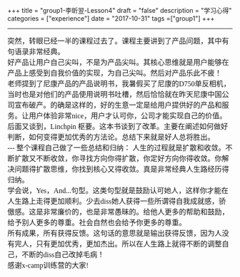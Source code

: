+++
title = "group1-李昕翌-Lesson4"
draft = "false"
description = "学习心得"
categories = ["experience"]
date = "2017-10-31"
tags =["group1"]
+++


---
<font face="微软雅黑" size="3">
突然，转眼已经一半的课程过去了。课程主要讲到了产品问题，其中有句语录非常经典。<br/>
好产品让用户自己尖叫，不是为产品尖叫。其核心思维就是用户能够在产品上感受到自我价值的实现，为自己尖叫。然后对产品乐此不疲！<br/>
老师提到了尼康产品的产品说明书，我暑假买了尼康的D750单反相机，当时也是对他们的产品使用说明书吐槽，然后恰恰就在昨天尼康中国公司宣布破产。的确是这样的，好的生意一定是给用户提供好的产品和服务。让用户体验非常nice，用户才认可你，公司才能实现自己的价值。<br/>
后面又谈到，Linchpin 枢要。这本书谈到了改革。主要在阐述如何做好判断，如何变得更加优秀的方法论。总结下来就是好人总将胜出。<br/>
---
<font face="微软雅黑" size="3">
整个课程自己做了一些总结和归纳：
人生的过程就是扩散和收敛。不断扩散又不断收敛，你寻找方向你得扩散，你定好方向你得收敛。你解决问题得扩散思维，你找到核心又得收敛。真是非常经典人生路经历得归纳。<br/>
学会说，Yes，And...句型。这类句型就是鼓励认可她人，这样你才能在人生路上走得更加顺利。少去diss她人获得一些所谓得自我成就感，骄傲感。这是非常廉价的，也是非常愚昧的。给他人更多的帮助和鼓励，给予别人更多的尊重。社会自然也会给予你更多的尊重。<br/>
所有成果，所有获得反馈。这句话的意思就是输出获得反馈，因为人没有完人，只有更加优秀，更加杰出。所以在人生路上就得不断的调整自己，不断的diss自己改掉毛病！<br/>
感谢x-camp训练营的大家!<br/>
